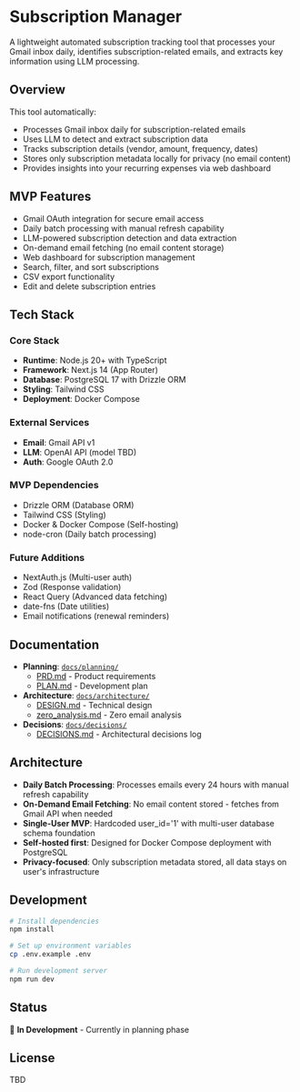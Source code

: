 # Subscription Manager

A lightweight automated subscription tracking tool that processes your Gmail inbox daily, identifies subscription-related emails, and extracts key information using LLM processing.

## Overview

This tool automatically:
- Processes Gmail inbox daily for subscription-related emails
- Uses LLM to detect and extract subscription data
- Tracks subscription details (vendor, amount, frequency, dates)
- Stores only subscription metadata locally for privacy (no email content)
- Provides insights into your recurring expenses via web dashboard

## MVP Features

- Gmail OAuth integration for secure email access
- Daily batch processing with manual refresh capability
- LLM-powered subscription detection and data extraction
- On-demand email fetching (no email content storage)
- Web dashboard for subscription management
- Search, filter, and sort subscriptions
- CSV export functionality
- Edit and delete subscription entries

## Tech Stack

### Core Stack
- **Runtime**: Node.js 20+ with TypeScript
- **Framework**: Next.js 14 (App Router)
- **Database**: PostgreSQL 17 with Drizzle ORM
- **Styling**: Tailwind CSS
- **Deployment**: Docker Compose

### External Services
- **Email**: Gmail API v1
- **LLM**: OpenAI API (model TBD)
- **Auth**: Google OAuth 2.0

### MVP Dependencies
- Drizzle ORM (Database ORM)
- Tailwind CSS (Styling)
- Docker & Docker Compose (Self-hosting)
- node-cron (Daily batch processing)

### Future Additions
- NextAuth.js (Multi-user auth)
- Zod (Response validation)
- React Query (Advanced data fetching)
- date-fns (Date utilities)
- Email notifications (renewal reminders)

## Documentation

- **Planning**: [`docs/planning/`](docs/planning/)
  - [PRD.md](docs/planning/PRD.md) - Product requirements
  - [PLAN.md](docs/planning/PLAN.md) - Development plan
- **Architecture**: [`docs/architecture/`](docs/architecture/)
  - [DESIGN.md](docs/architecture/DESIGN.md) - Technical design
  - [zero_analysis.md](docs/architecture/zero_analysis.md) - Zero email analysis
- **Decisions**: [`docs/decisions/`](docs/decisions/)
  - [DECISIONS.md](docs/decisions/DECISIONS.md) - Architectural decisions log

## Architecture

- **Daily Batch Processing**: Processes emails every 24 hours with manual refresh capability
- **On-Demand Email Fetching**: No email content stored - fetches from Gmail API when needed
- **Single-User MVP**: Hardcoded user_id='1' with multi-user database schema foundation
- **Self-hosted first**: Designed for Docker Compose deployment with PostgreSQL
- **Privacy-focused**: Only subscription metadata stored, all data stays on user's infrastructure

## Development

```bash
# Install dependencies
npm install

# Set up environment variables
cp .env.example .env

# Run development server
npm run dev
```

## Status

🚧 **In Development** - Currently in planning phase

## License

TBD